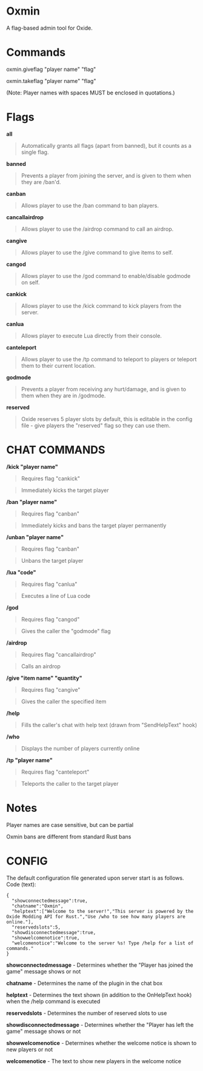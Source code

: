 Oxmin
==============


A flag-based admin tool for Oxide.

Commands
==
oxmin.giveflag "player name" "flag"

oxmin.takeflag "player name" "flag"

(Note: Player names with spaces MUST be enclosed in quotations.)

Flags
==
**all**
> Automatically grants all flags (apart from banned), but it counts as a single flag.

**banned**
> Prevents a player from joining the server, and is given to them when they are /ban'd.

**canban**
> Allows player to use the /ban command to ban players.

**cancallairdrop**
> Allows player to use the /airdrop command to call an airdrop.

**cangive**
> Allows player to use the /give command to give items to self.

**cangod**
> Allows player to use the /god command to enable/disable godmode on self.

**cankick**
> Allows player to use the /kick command to kick players from the server.

**canlua**
> Allows player to execute Lua directly from their console.

**canteleport**
> Allows player to use the /tp command to teleport to players or teleport them to their current location.

**godmode**
> Prevents a player from receiving any hurt/damage, and is given to them when they are in /godmode.

**reserved**
> Oxide reserves 5 player slots by default, this is editable in the config file - give players the "reserved" flag so they can use them.

CHAT COMMANDS
==
**/kick "player name"**
> Requires flag "cankick"

> Immediately kicks the target player

**/ban "player name"**
> Requires flag "canban"

> Immediately kicks and bans the target player permanently

**/unban "player name"**
> Requires flag "canban"

> Unbans the target player

**/lua "code"**
> Requires flag "canlua"

> Executes a line of Lua code

**/god**
> Requires flag "cangod"

> Gives the caller the "godmode" flag

**/airdrop**
> Requires flag "cancallairdrop"

> Calls an airdrop

**/give "item name" "quantity"**
> Requires flag "cangive"

> Gives the caller the specified item

**/help**
> Fills the caller's chat with help text (drawn from "SendHelpText" hook)

**/who**
> Displays the number of players currently online

**/tp "player name"**
> Requires flag "canteleport"

> Teleports the caller to the target player

Notes
==
Player names are case sensitive, but can be partial

Oxmin bans are different from standard Rust bans

CONFIG
==
The default configuration file generated upon server start is as follows.
Code (text):

```
{
  "showconnectedmessage":true,
  "chatname":"Oxmin",
  "helptext":["Welcome to the server!","This server is powered by the Oxide Modding API for Rust.","Use /who to see how many players are online."],  
  "reservedslots":5, 
  "showdisconnectedmessage":true,
  "showwelcomenotice":true, 
  "welcomenotice":"Welcome to the server %s! Type /help for a list of commands." 
}
```

**showconnectedmessage** - Determines whether the "Player has joined the game" message shows or not

**chatname** - Determines the name of the plugin in the chat box

**helptext** - Determines the text shown (in addition to the OnHelpText hook) when the /help command is executed

**reservedslots** - Determines the number of reserved slots to use

**showdisconnectedmessage** - Determines whether the "Player has left the game" message shows or not

**showwelcomenotice** - Determines whether the welcome notice is shown to new players or not

**welcomenotice** - The text to show new players in the welcome notice
